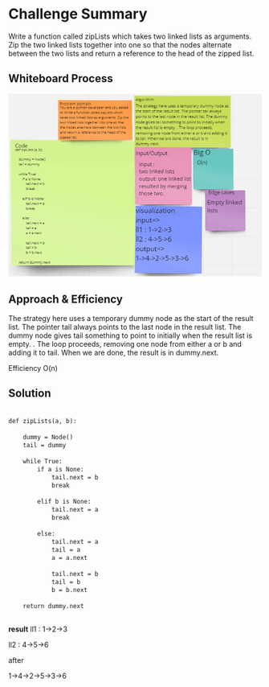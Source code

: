 # Challenge Summary
 Write a function called zipLists which takes two linked lists as arguments. Zip the two linked lists together into one so that the nodes alternate between the two lists and return a reference to the head of the zipped list.

## Whiteboard Process
![cc8](code%20challenge%208.png)


## Approach & Efficiency
The strategy here uses a temporary dummy node as the start of the result list. The pointer tail always points to the last node in the result list. The dummy node gives tail something to point to initially when the result list is empty. . The loop proceeds, removing one node from either a or b and adding it to tail. When we are done, the result is in dummy.next.

Efficiency O(n)

## Solution
```

def zipLists(a, b):
 
    dummy = Node()
    tail = dummy
 
    while True:
        if a is None:
            tail.next = b
            break
 
        elif b is None:
            tail.next = a
            break
 
        else:
            tail.next = a
            tail = a
            a = a.next
 
            tail.next = b
            tail = b
            b = b.next
 
    return dummy.next
 
```

**result**
ll1 : 1->2->3

ll2 : 4->5->6

after

1->4->2->5->3->6

